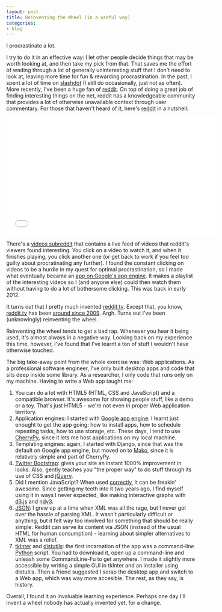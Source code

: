 ```yaml
---
layout: post
title: Reinventing the Wheel (in a useful way)
categories:
- blog
---
```


I procrastinate a lot.

I try to do it in an effective way: I let other people decide things that may be worth looking at, and then take my pick from that.
That saves me the effort of wading through a lot of generally uninteresting stuff that I don't need to look at, leaving more time for fun & rewarding procrastination.
In the past, I spent a lot of time on [slashdot](http://slashdot.com) (I still do occasionally, just not as often).
More recently, I've been a huge fan of [reddit](http://reddit.com).
On top of doing a great job of finding interesting things on the net, reddit has a knowledgeable community that provides a lot of otherwise unavailable context through user commentary.
For those that haven't heard of it, here's [reddit](http://reddit.com) in a nutshell:

<iframe width="560" height="315" src="//www.youtube.com/embed/tlI022aUWQQ" frameborder="0" allowfullscreen></iframe>

There's a [videos subreddit](http://reddit.com/r/videos) that contains a live feed of videos that reddit's viewers found interesting.
You click on a video to watch it, and when it finishes playing, you click another one (or get back to work if you feel too guilty about procratinating any further).
I found the constant clicking on videos to be a hurdle in my quest for optimal procrastination, so I made what eventually became an [app on Google's app engine](http://rvytpl.appspot.com).
It makes a playlist of the interesting videos so I (and anyone else) could then watch them without having to do a lot of bothersome clicking.
This was back in early 2012.

It turns out that I pretty much invented [reddit.tv](http://reddit.tv).
Except that, you know, [reddit.tv](http://reddit.tv) has been [around since 2009](http://thenextweb.com/2009/04/29/reddit-launches-reddittv/).
Argh.
Turns out I've been (unknowingly) reinventing the wheel.

Reinventing the wheel tends to get a bad rap.
Whenever you hear it being used, it's almost always in a negative way.
Looking back on my experience this time, however, I've found that I've learnt a ton of stuff I wouldn't have otherwise touched.

The big take-away point from the whole exercise was: Web applications.
As a professional software engineer, I've only built desktop apps and code that sits deep inside some library. 
As a researcher, I only code that runs only on my machine. 
Having to write a Web app taught me:

 1. You can do a lot with HTML5 (HTML, CSS and JavaScript) and a compatible browser. It's awesome for showing people stuff, like a demo or a toy. That's just HTML5 - we're not even in proper Web application territory.
 2. Application engines: I started with [Google app engine](http://appengine.google.com). I learnt just enought to get the app going: how to install apps, how to schedule repeating tasks, how to use storage, etc. These days, I tend to use [CherryPy](http://www.cherrypy.org), since it lets me host applications on my local machine. 
 3. Templating engines: again, I started with Django, since that was the default on Google app engine, but moved on to [Mako](http://www.makotemplates.org), since it is relatively simple and part of CherryPy.
 4. [Twitter Bootstrap](http://getbootstrap.org): gives your site an instant 1000% improvement in looks. Also, gently teaches you "the proper way" to do stuff through its use of CSS and [jQuery](http://jquery.com).
 5. Did I mention JavaScript? When used [correctly](http://shop.oreilly.com/product/9780596805531.do), it can be freakin' awesome. Since getting my teeth into it two years ago, I find myself using it in ways I never expected, like making interactive graphs with [d3.js](http://d3js.org) and [ndv3](http://ndv3.org).
 6. [JSON](http://www.json.org): I grew up at a time when XML was all the rage, but I never got over the hassle of parsing XML. It wasn't particularly difficult or anything, but it felt way too involved for something that should be really simple. Reddit can serve its content via JSON (instead of the usual HTML for human consumption) - learning about simpler alternatives to XML was a relief.
 7. [tkInter](https://wiki.python.org/moin/TkInter) and [distutils](http://docs.python.org/2/library/distutils.html): the first incarnation of the app was a command-line [Python](http://www.python.org) script. You had to download it, open up a command-line and unleash some CommandLine-Fu to get anywhere. I made it slightly more accessible by writing a simple GUI in tkInter and an installer using distutils. Then a friend suggested I scrap the desktop app and switch to a Web app, which was way more accesible. The rest, as they say, is history.

Overall, I found it an invaluable learning experience.
Perhaps one day I'll invent a wheel nobody has actually invented yet, for a change.
